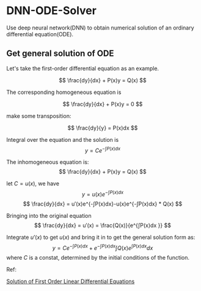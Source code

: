 # DNN-ODE-Solver
Use deep neural network(DNN) to obtain numerical solution of an ordinary differential equation(ODE).

## Get general solution of ODE
Let's take the first-order differential equation as an example. 

$$
\frac{dy}{dx} + P(x)y = Q(x)
$$

The corresponding homogeneous equation is

$$
\frac{dy}{dx} + P(x)y = 0
$$

make some  transposition:

$$
\frac{dy}{y} = P(x)dx
$$

Integral over the equation and the solution is
$$
y = Ce^{-\int P(x)dx}
$$

The inhomogeneous equation is:
$$
\frac{dy}{dx} + P(x)y = Q(x)
$$

let $C=u(x)$, we have
$$
y = u(x)e^{-\int P(x)dx}
$$
$$
\frac{dy}{dx} = u′(x)e^{-∫P(x)dx}-u(x)e^{-∫P(x)dx} * Q(x)
$$



Bringing into the original equation
$$
\frac{dy}{dx} = u′(x) = \frac{Q(x)}{e^{∫P(x)dx }}
$$

Integrate $u’(x)$ to get $u(x)$ and bring it in to get the general solution form as: 
$$
y = Ce^{-∫P(x)dx} + e^{-∫P(x)dx}∫Q(x)e^{∫P(x)dx}dx
$$
where $C$ is a constat, determined by the initial conditions of the function.  

Ref:

[Solution of First Order Linear Differential Equations](https://www.mathsisfun.com/calculus/differential-equations-first-order-linear.html)
